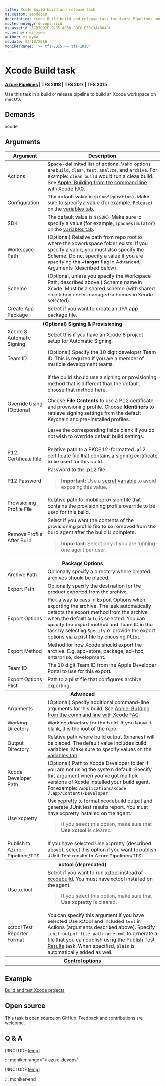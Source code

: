 ```yaml
---
title: Xcode Build build and release task
ms.custom: seodec18
description: Xcode Build build and release task for Azure Pipelines and Team Foundation Server (TFS)
ms.technology: devops-cicd
ms.assetid: 37B7092E-9205-4050-BBC8-E35C3A4B0A8A
ms.author: vijayma
author: vijayma
ms.date: 08/10/2016
monikerRange: '>= tfs-2015 <= tfs-2018'
---
```


# Xcode Build task

**[Azure Pipelines](xcode.md) | TFS 2018 | TFS 2017 | TFS 2015**

Use this task in a build or release pipeline to build an Xcode workspace on macOS.

## Demands

xcode

## Arguments

<table>
<thead>
<tr>
<th>Argument</th>
<th>Description</th>
</tr>
</thead>
<tr>
<td>Actions</td>
<td>
Space-delimited list of actions.  Valid options are <code>build</code>, <code>clean</code>, <code>test</code>, <code>analyze</code>, and <code>archive</code>.  For example: <code>clean build</code> would run a clean build.  See <a href="https://developer.apple.com/library/archive/technotes/tn2339/_index.html" data-raw-source="[Apple: Building from the command line with Xcode FAQ](https://developer.apple.com/library/archive/technotes/tn2339/_index.html)">Apple: Building from the command line with Xcode FAQ</a>.
</td>
</tr>
<tr>
<td>Configuration</td>
<td>
The default value is <code>$(Configuration)</code>. Make sure to specify a value (for example, <code>Release</code>) on the <a href="../../build/variables.md" data-raw-source="[variables tab](../../build/variables.md)">variables tab</a>.
</td>
</tr>
<tr>
<td>SDK</td>
<td>
The default value is <code>$(SDK)</code>. Make sure to specify a value (for example, <code>iphonesimulator</code>) on the <a href="../../build/variables.md" data-raw-source="[variables tab](../../build/variables.md)">variables tab</a>.
</td>
</tr>
<tr>
<td>Workspace Path</td>
<td>
(Optional) Relative path from repo root to where the xcworkspace folder exists. If you specify a value, you must also specify the Scheme. Do not specify a value if you are specifying the <strong>-target</strong> flag in Advanced, Arguments (described below).
</td>
</tr>
<tr>
<td>Scheme</td>
<td>
(Optional, unless you specify the Workspace Path, described above.) Scheme name in Xcode. Must be a shared scheme (with shared check box under managed schemes in Xcode selected).
</td>
</tr>
<tr>
<td>Create App Package</td>
<td>
Select if you want to create an .IPA app package file.
</td>
</tr>
<tr>
<th style="text-align: center" colspan="2">(Optional) Signing &amp; Provisioning</th>
</tr>
<tr>
<td>Xcode 8 Automatic Signing</td>
<td>
Select this if you have an Xcode 8 project setup for Automatic Signing.
</td>
</tr>
<tr>
<td>Team ID</td>
<td>
(Optional) Specify the 10 digit developer Team ID. This is required if you are a member of multiple development teams.
</td>
</tr>
<tr>
<td>Override Using (Optional)</td>
<td>
<p>If the build should use a signing or provisioning method that is different than the default, choose that method here.</p>
<p>Choose <strong>File Contents</strong> to use a P12 certificate and provisioning profile.
Choose <strong>Identifiers</strong> to retrieve signing settings from the default Keychain and pre-installed profiles.</p>
<p>Leave the corresponding fields blank if you do not wish to override default build settings.</p>
</td>
</tr>
<tr>
<td>P12 Certificate File</td>
<td>
Relative path to a PKCS12-formatted .p12 certificate file that contains a signing certificate to be used for this build.
</td>
</tr>
<tr>
<td>P12 Password</td>
<td>
Password to the .p12 file.
<blockquote><strong>Important: </strong> Use a <a href="../../build/variables.md" data-raw-source="[secret variable](../../build/variables.md)">secret variable</a> to avoid exposing this value.</blockquote>
</td>
</tr>
<tr>
<td>Provisioning Profile File</td>
<td>
Relative path to .mobileprovision file that contains the provisioning profile override to be used for this build.
</td>
</tr>
<tr>
<td>Remove Profile After Build</td>
<td>
Select if you want the contents of the provisioning profile file to be removed from the build agent after the build is complete.
<blockquote><strong>Important: </strong> Select only if you are running one agent per user.</blockquote>
</td>
</tr>
<tr>
<th style="text-align: center" colspan="2">Package Options</th>
</tr>
<tr>
<td>Archive Path</td>
<td>
Optionally specify a directory where created archives should be placed.
</td>
</tr>
<tr>
<td>Export Path</td>
<td>
Optionally specify the destination for the product exported from the archive.
</td>
</tr>
<tr>
<td>Export Options</td>
<td>
Pick a way to pass in Export Options when exporting the archive. The task automatically detects the export method from the archive when the default <code>Auto</code> is selected.
You can specify the export method and Team ID in the task by selecting <code>Specify</code> or provide the export options via a plist file by choosing <code>Plist</code>.
</td>
</tr>
<tr>
<td>Export Method</td>
<td>
Method for how Xcode should export the archive. E.g. app-store, package, ad-hoc, enterprise, development.
</td>
</tr>
<tr>
<td>Team ID</td>
<td>
The 10 digit Team ID from the Apple Developer Portal to use for this export.
</td>
</tr>
<tr>
<td>Export Options Plist</td>
<td>
Path to a plist file that configures archive exporting.
</td>
</tr>
<tr>
<th style="text-align: center" colspan="2">Advanced</th>
</tr>
<tr>
<td>Arguments</td>
<td>
(Optional) Specify additional command-line arguments for this build. See <a href="https://developer.apple.com/library/archive/technotes/tn2339/_index.html" data-raw-source="[Apple: Building from the command line with Xcode FAQ](https://developer.apple.com/library/archive/technotes/tn2339/_index.html)">Apple: Building from the command line with Xcode FAQ</a>.
</td>
</tr>
<tr>
<td>Working Directory</td>
<td>
Working directory for the build. If you leave it blank, it is the root of the repo.
</td>
</tr>
<tr>
<td>Output Directory</td>
<td>
Relative path where build output (binaries) will be placed. The default value includes build variables. Make sure to specify values on the <a href="../../build/variables.md" data-raw-source="[variables tab](../../build/variables.md)">variables tab</a>.
</td>
</tr>
<tr>
<td>Xcode Developer Path</td>
<td>
(Optional) Path to Xcode Developer folder if you are not using the system default. Specify this argument when you&#39;ve got multiple versions of Xcode installed your build agent. For example: <code>/Applications/Xcode 7.app/Contents/Developer</code>
</td>
</tr>
<tr>
<td>Use xcpretty</td>
<td>
Use <a href="https://github.com/supermarin/xcpretty/blob/master/README.md" data-raw-source="[xcpretty](https://github.com/supermarin/xcpretty/blob/master/README.md)">xcpretty</a> to format xcodebuild output and generate JUnit test results report. You must have xcpretty installed on the agent.
<blockquote>If you select this option, make sure that <strong>Use xctool</strong> is cleared.</blockquote>
</td>
</tr>
<tr>
<td>Publish to Azure Pipelines/TFS</td>
<td>
If you have selected Use xcpretty (described above), select this option if you want to publish JUnit Test results to Azure Pipelines/TFS.
</td>
</tr>
<tr>
<th style="text-align: center" colspan="2">xctool (deprecated)</th>
</tr>
<tr>
<td>Use xctool</td>
<td>
Select if you want to run <a href="https://github.com/facebook/xctool/blob/master/README.md" data-raw-source="[xctool](https://github.com/facebook/xctool/blob/master/README.md)">xctool</a> instead of <a href="https://developer.apple.com/library/archive/technotes/tn2339/_index.html" data-raw-source="[xcodebuild](https://developer.apple.com/library/archive/technotes/tn2339/_index.html)">xcodebuild</a>. You must have xctool installed on the agent.
<blockquote>If you select this option, make sure that <strong>Use xcpretty</strong> is cleared.</blockquote>
</td>
</tr>
<tr>
<td>xctool Test Reporter Format</td>
<td>
You can specify this argument if you have selected Use xctool and included <code>test</code> in Actions (arguments described above). Specify <code>junit:output-file-path-here.xml</code> to generate a file that you can publish using the <a href="https://github.com/Microsoft/vso-agent-tasks/tree/master/Tasks/PublishTestResults" data-raw-source="[Publish Test Results](https://github.com/Microsoft/vso-agent-tasks/tree/master/Tasks/PublishTestResults)">Publish Test Results</a> task. When specified, <code>plain</code> is automatically added as well.
</td>
</tr>


<tr>
<th style="text-align: center" colspan="2"><a href="~/pipelines/process/tasks.md#controloptions" data-raw-source="[Control options](../../process/tasks.md#controloptions)">Control options</a></th>
</tr>

</table>

## Example

[Build and test Xcode projects](../../ecosystems/xcode.md)

## Open source

This task is open source [on GitHub](https://github.com/Microsoft/azure-pipelines-tasks). Feedback and contributions are welcome.

## Q & A
<!-- BEGINSECTION class="md-qanda" -->

[!INCLUDE [temp](../../includes/qa-agents.md)]

::: moniker range="< azure-devops"

[!INCLUDE [temp](../../includes/qa-versions.md)]

::: moniker-end

<!-- ENDSECTION -->
